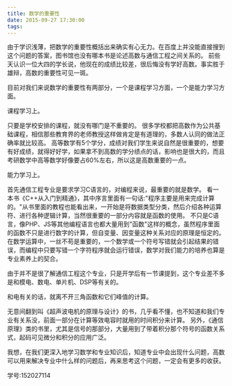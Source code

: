 ```yaml
---
title: 数学的重要性
date: 2015-09-27 17:30:00
tags:
---
```


由于学识浅薄，把数学的重要性概括出来确实有心无力。在百度上并没能直接搜到这个问题的答案，图书馆也没有哪本书是论述高数与通信工程之间关系的。
前些天认识一位大四的学长说，他现在的成绩比较差，很后悔没有学好高数。事实胜于雄辩，高数的重要性可见一斑。

目前对我们来说数学的重要性有两部分，一个是课程学习方面，一个是能力学习方面。

课程学习上。

只要是学校安排的课程，就没有哪门是不重要的。
很多学校都把高数作为公共基础课程，相信那些教育界的老师教授这样做肯定是有道理的，多数人认同的做法正确率就比较高。
高等数学有5个学分，成绩对我们学生来说自然是很重要的，想要有好成绩，就得好好学，如果拿不到高数的学分绩点的话，影响也是很大的，而且考研数学中高等数学好像要占60%左右，所以这是高数重要的一点。

能力学习上。

首先通信工程专业是要求学习C语言的，对编程来说，最重要的就是数学。
看一本书《C++从入门到精通》，其中序言里面有一句话:"程序主要是用来完成计算的。"从书里面的教程也能看出来，一开始是将数据类型分类，然后介绍各种运算符、进行各种逻辑计算，当然很重要的一部分内容就是函数的使用。
不只是C语言，像PHP、JS等其他编程语言也都大量用到"函数"这样的概念，虽然程序里面的函数不只是进行数字的计算，但自变量、因变量这种关系对应的原理是恒定的。
在数学运算中，一丝不苟是重要的，一个数学或一个符号写错就会引起结果的错误，而编程中只要写错一个字符程序就会运行错误，数学对我们能力的培养也算是专业素养上的契合。

由于并不是很了解通信工程这个专业，只是开学后有一节课提到，这个专业差不多是和模电、数电、单片机、DSP等有关的。

和电有关的话，就离不开三角函数和它们峰值的计算。

无意间翻到叫《超声波电机的原理与设计》的书，几乎看不懂，也不知道和我们专业有关系没，前面一部分在计算等效电容时就用的时间积分来计算。
另外，《通信原理》类的书里，尤其是信号的那部分，大量用到了带着积分那个符号的函数关系式，起码可见微分和积分的应用广泛。

我想，在我们更深入地学习数学和专业知识后，知道专业中会出现什么问题，高数可以用来解决专业中什么样的问题后，再来思考这个问题，一定会有更多的收获。



学号:152027114
